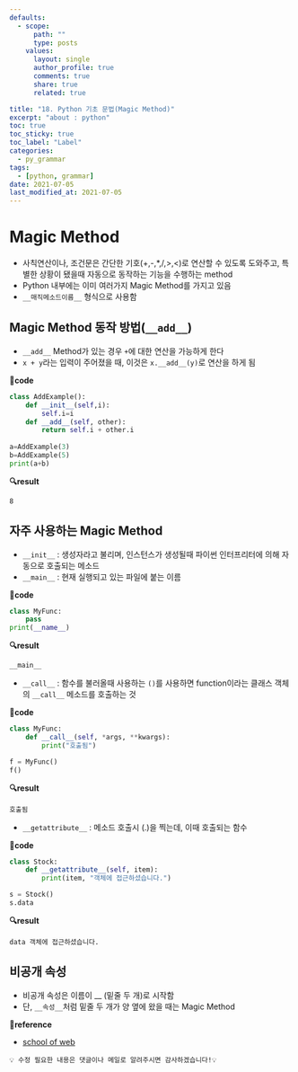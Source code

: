 ```yaml
---
defaults:
  - scope:
      path: ""
      type: posts
    values:
      layout: single
      author_profile: true
      comments: true
      share: true
      related: true

title: "18. Python 기초 문법(Magic Method)"
excerpt: "about : python"
toc: true
toc_sticky: true
toc_label: "Label"
categories:
  - py_grammar
tags:
  - [python, grammar]
date: 2021-07-05
last_modified_at: 2021-07-05
---
```



# Magic Method

- 사칙연산이나, 조건문은 간단한 기호(+,-,*,/,>,<)로 연산할 수 있도록 도와주고, 특별한 상황이 됐을때 자동으로 동작하는 기능을 수행하는 method
- Python 내부에는 이미 여러가지 Magic Method를 가지고 있음
- `__매직메소드이름__` 형식으로 사용함

## Magic Method 동작 방법(`__add__`)

- `__add__` Method가 있는 경우 `+`에 대한 연산을 가능하게 한다 
- `x + y`라는 입력이 주어졌을 때, 이것은 `x.__add__(y)`로 연산을 하게 됨

**📰code**
```python
class AddExample():
    def __init__(self,i):
        self.i=i
    def __add__(self, other):
        return self.i + other.i
    
a=AddExample(3)
b=AddExample(5)
print(a+b)
```
**🔍result**
```
8
```

## 자주 사용하는 Magic Method

- `__init__` : 생성자라고 불리며, 인스턴스가 생성될때 파이썬 인터프리터에 의해 자동으로 호출되는 메소드
- `__main__` : 현재 실행되고 있는 파일에 붙는 이름

**📰code**
```python
class MyFunc:
    pass
print(__name__)
```
**🔍result**
```
__main__
```

- `__call__` : 함수를 불러올때 사용하는 `()`를 사용하면 function이라는 클래스 객체의 `__call__` 메소드를 호출하는 것

**📰code**
```python
class MyFunc:
    def __call__(self, *args, **kwargs):
        print("호출됨")

f = MyFunc()
f()
```
**🔍result**
```
호출됨
```

- `__getattribute__` : 메소드 호출시 (.)을 찍는데, 이때 호출되는 함수

**📰code**
```python
class Stock:
    def __getattribute__(self, item):
        print(item, "객체에 접근하셨습니다.")

s = Stock()
s.data
```
**🔍result**
```
data 객체에 접근하셨습니다.
```

## 비공개 속성

- 비공개 속성은 이름이 __ (밑줄 두 개)로 시작함
- 단, `__속성__`처럼 밑줄 두 개가 양 옆에 왔을 때는 Magic Method

**📌reference**
- [school of web](http://schoolofweb.net/blog/posts/%ED%8C%8C%EC%9D%B4%EC%8D%AC-oop-part-6-%EB%A7%A4%EC%A7%81-%EB%A9%94%EC%86%8C%EB%93%9C-magic-method/)


```
💡 수정 필요한 내용은 댓글이나 메일로 알려주시면 감사하겠습니다!💡 
```